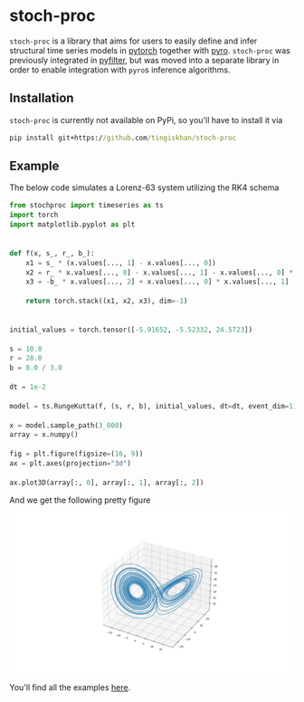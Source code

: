 # stoch-proc

`stoch-proc` is a library that aims for users to easily define and infer structural time series models in 
[pytorch](https://pytorch.org/) together with [pyro](http://pyro.ai/). `stoch-proc` was previously integrated in 
[pyfilter](https://github.com/tingiskhan/pyfilter), but was moved into a separate library in order to enable integration
with `pyro`s inference algorithms.

## Installation

`stoch-proc` is currently not available on PyPi, so you'll have to install it via
```cmd
pip install git+https://github.com/tingiskhan/stoch-proc
```

## Example

The below code simulates a Lorenz-63 system utilizing the RK4 schema

```python
from stochproc import timeseries as ts
import torch
import matplotlib.pyplot as plt


def f(x, s_, r_, b_):
    x1 = s_ * (x.values[..., 1] - x.values[..., 0])
    x2 = r_ * x.values[..., 0] - x.values[..., 1] - x.values[..., 0] * x.values[..., 2]
    x3 = -b_ * x.values[..., 2] + x.values[..., 0] * x.values[..., 1]

    return torch.stack((x1, x2, x3), dim=-1)


initial_values = torch.tensor([-5.91652, -5.52332, 24.5723])

s = 10.0
r = 28.0
b = 8.0 / 3.0

dt = 1e-2

model = ts.RungeKutta(f, (s, r, b), initial_values, dt=dt, event_dim=1)

x = model.sample_path(3_000)
array = x.numpy()

fig = plt.figure(figsize=(16, 9))
ax = plt.axes(projection="3d")

ax.plot3D(array[:, 0], array[:, 1], array[:, 2])
```

And we get the following pretty figure

![alt text](./static/lorenz.jpg?raw=true)


You'll find all the examples [here](./examples).